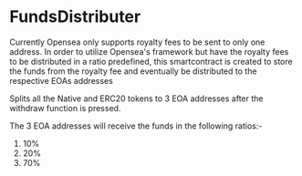 # FundsDistributer

Currently Opensea only supports royalty fees to be sent to only one address. In order to utilize Opensea's framework but have the royalty fees to be distributed in a ratio predefined, this smartcontract is created to store the funds from the royalty fee and eventually be distributed to the respective EOAs addresses

Splits all the Native and ERC20 tokens to 3 EOA addresses after the withdraw function is pressed.

The 3 EOA addresses will receive the funds in the following ratios:-

1) 10%
2) 20%
3) 70%

